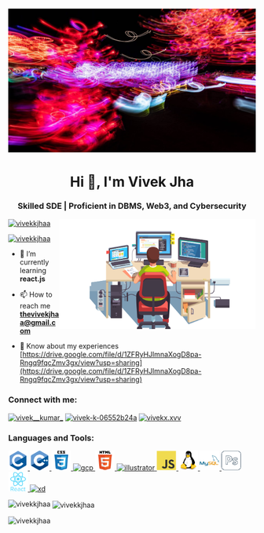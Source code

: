 ![logo](https://github.com/Vivekkjhaa/Vivekkjhaa/blob/main/cropped-d781815.jpg)

<h1 align="center">Hi 👋, I'm Vivek Jha</h1>
<h3 align="center">Skilled SDE | Proficient in DBMS, Web3, and Cybersecurity </h3>
<img align="right" alt="coding" width="400" src="https://github.com/Vivekkjhaa/Vivekkjhaa/blob/main/pngwing.com.png">


<p align="left"> <a href="https://github.com/ryo-ma/github-profile-trophy"><img src="https://github-profile-trophy.vercel.app/?username=vivekkjhaa" alt="vivekkjhaa" /></a> </p>


<p align="left"> <a href="https://github.com/ryo-ma/github-profile-trophy"><img src="https://github-profile-trophy.vercel.app/?username=vivekkjhaa" alt="vivekkjhaa" /></a> </p>

- 🌱 I’m currently learning **react.js**

- 📫 How to reach me **thevivekjhaa@gmail.com**

- 📄 Know about my experiences [https://drive.google.com/file/d/1ZFRyHJlmnaXogD8pa-Rngq9fqcZmv3gx/view?usp=sharing](https://drive.google.com/file/d/1ZFRyHJlmnaXogD8pa-Rngq9fqcZmv3gx/view?usp=sharing)
  
<h3 align="left">Connect with me:</h3>
<p align="left">
<a href="https://twitter.com/vivek__kumar_" target="blank"><img align="center" src="https://raw.githubusercontent.com/rahuldkjain/github-profile-readme-generator/master/src/images/icons/Social/twitter.svg" alt="vivek__kumar_" height="30" width="40" /></a>
<a href="https://linkedin.com/in/vivek-k-06552b24a" target="blank"><img align="center" src="https://raw.githubusercontent.com/rahuldkjain/github-profile-readme-generator/master/src/images/icons/Social/linked-in-alt.svg" alt="vivek-k-06552b24a" height="30" width="40" /></a>
<a href="https://instagram.com/vivekx.xvv" target="blank"><img align="center" src="https://raw.githubusercontent.com/rahuldkjain/github-profile-readme-generator/master/src/images/icons/Social/instagram.svg" alt="vivekx.xvv" height="30" width="40" /></a>
</p>

<h3 align="left">Languages and Tools:</h3>
<p align="left"> <a href="https://www.cprogramming.com/" target="_blank" rel="noreferrer"> <img src="https://raw.githubusercontent.com/devicons/devicon/master/icons/c/c-original.svg" alt="c" width="40" height="40"/> </a> <a href="https://www.w3schools.com/cpp/" target="_blank" rel="noreferrer"> <img src="https://raw.githubusercontent.com/devicons/devicon/master/icons/cplusplus/cplusplus-original.svg" alt="cplusplus" width="40" height="40"/> </a> <a href="https://www.w3schools.com/css/" target="_blank" rel="noreferrer"> <img src="https://raw.githubusercontent.com/devicons/devicon/master/icons/css3/css3-original-wordmark.svg" alt="css3" width="40" height="40"/> </a> <a href="https://cloud.google.com" target="_blank" rel="noreferrer"> <img src="https://www.vectorlogo.zone/logos/google_cloud/google_cloud-icon.svg" alt="gcp" width="40" height="40"/> </a> <a href="https://www.w3.org/html/" target="_blank" rel="noreferrer"> <img src="https://raw.githubusercontent.com/devicons/devicon/master/icons/html5/html5-original-wordmark.svg" alt="html5" width="40" height="40"/> </a> <a href="https://www.adobe.com/in/products/illustrator.html" target="_blank" rel="noreferrer"> <img src="https://www.vectorlogo.zone/logos/adobe_illustrator/adobe_illustrator-icon.svg" alt="illustrator" width="40" height="40"/> </a> <a href="https://developer.mozilla.org/en-US/docs/Web/JavaScript" target="_blank" rel="noreferrer"> <img src="https://raw.githubusercontent.com/devicons/devicon/master/icons/javascript/javascript-original.svg" alt="javascript" width="40" height="40"/> </a> <a href="https://www.linux.org/" target="_blank" rel="noreferrer"> <img src="https://raw.githubusercontent.com/devicons/devicon/master/icons/linux/linux-original.svg" alt="linux" width="40" height="40"/> </a> <a href="https://www.mysql.com/" target="_blank" rel="noreferrer"> <img src="https://raw.githubusercontent.com/devicons/devicon/master/icons/mysql/mysql-original-wordmark.svg" alt="mysql" width="40" height="40"/> </a> <a href="https://www.photoshop.com/en" target="_blank" rel="noreferrer"> <img src="https://raw.githubusercontent.com/devicons/devicon/master/icons/photoshop/photoshop-line.svg" alt="photoshop" width="40" height="40"/> </a> <a href="https://reactjs.org/" target="_blank" rel="noreferrer"> <img src="https://raw.githubusercontent.com/devicons/devicon/master/icons/react/react-original-wordmark.svg" alt="react" width="40" height="40"/> </a> <a href="https://www.adobe.com/products/xd.html" target="_blank" rel="noreferrer"> <img src="https://cdn.worldvectorlogo.com/logos/adobe-xd.svg" alt="xd" width="40" height="40"/> </a> </p>

<p><img align="left" src="https://github-readme-stats.vercel.app/api/top-langs?username=vivekkjhaa&show_icons=true&locale=en&layout=compact" alt="vivekkjhaa" /></p>

<p>&nbsp;<img align="center" src="https://github-readme-stats.vercel.app/api?username=vivekkjhaa&show_icons=true&locale=en" alt="vivekkjhaa" /></p>

<p><img align="center" src="https://github-readme-streak-stats.herokuapp.com/?user=vivekkjhaa&" alt="vivekkjhaa" /></p>
